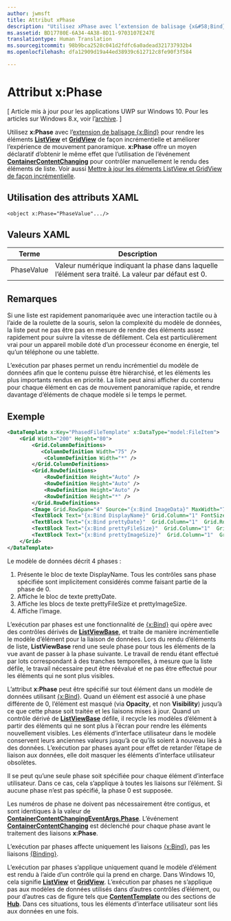 ```yaml
---
author: jwmsft
title: Attribut xPhase
description: "Utilisez xPhase avec l’extension de balisage {x&#58;Bind} pour rendre les éléments ListView et GridView de façon incrémentielle et améliorer l’expérience de mouvement panoramique."
ms.assetid: BD17780E-6A34-4A38-8D11-9703107E247E
translationtype: Human Translation
ms.sourcegitcommit: 98b9bca2528c041d2fdfc6a0adead321737932b4
ms.openlocfilehash: dfa12909d19a44ed38939c612712c8fe90f3f584

---
```


# Attribut x&#58;Phase

\[ Article mis à jour pour les applications UWP sur Windows 10. Pour les articles sur Windows 8.x, voir l’[archive](http://go.microsoft.com/fwlink/p/?linkid=619132). \]

Utilisez **x:Phase** avec l’[extension de balisage {x:Bind}](x-bind-markup-extension.md) pour rendre les éléments [**ListView**](https://msdn.microsoft.com/library/windows/apps/br242878) et [**GridView**](https://msdn.microsoft.com/library/windows/apps/br242705) de façon incrémentielle et améliorer l’expérience de mouvement panoramique. **x:Phase** offre un moyen déclaratif d’obtenir le même effet que l’utilisation de l’événement [**ContainerContentChanging**](https://msdn.microsoft.com/library/windows/apps/dn298914) pour contrôler manuellement le rendu des éléments de liste. Voir aussi [Mettre à jour les éléments ListView et GridView de façon incrémentielle](../debug-test-perf/optimize-gridview-and-listview.md#update-items-incrementally).

## Utilisation des attributs XAML


``` syntax
<object x:Phase="PhaseValue".../>
```

## Valeurs XAML


| Terme | Description |
|------|-------------|
| PhaseValue | Valeur numérique indiquant la phase dans laquelle l’élément sera traité. La valeur par défaut est 0. | 

## Remarques

Si une liste est rapidement panomariquée avec une interaction tactile ou à l’aide de la roulette de la souris, selon la complexité du modèle de données, la liste peut ne pas être pas en mesure de rendre des éléments assez rapidement pour suivre la vitesse de défilement. Cela est particulièrement vrai pour un appareil mobile doté d’un processeur économe en énergie, tel qu’un téléphone ou une tablette.

L’exécution par phases permet un rendu incrémentiel du modèle de données afin que le contenu puisse être hiérarchisé, et les éléments les plus importants rendus en priorité. La liste peut ainsi afficher du contenu pour chaque élément en cas de mouvement panoramique rapide, et rendre davantage d’éléments de chaque modèle si le temps le permet.

## Exemple

```xml
<DataTemplate x:Key="PhasedFileTemplate" x:DataType="model:FileItem">
    <Grid Width="200" Height="80">
        <Grid.ColumnDefinitions>
           <ColumnDefinition Width="75" />
            <ColumnDefinition Width="*" />
        </Grid.ColumnDefinitions>
        <Grid.RowDefinitions>
            <RowDefinition Height="Auto" />
            <RowDefinition Height="Auto" />
            <RowDefinition Height="Auto" />
            <RowDefinition Height="*" />
        </Grid.RowDefinitions>
        <Image Grid.RowSpan="4" Source="{x:Bind ImageData}" MaxWidth="70" MaxHeight="70" x:Phase="3"/>
        <TextBlock Text="{x:Bind DisplayName}" Grid.Column="1" FontSize="12"/>
        <TextBlock Text="{x:Bind prettyDate}"  Grid.Column="1"  Grid.Row="1" FontSize="12" x:Phase="1"/>
        <TextBlock Text="{x:Bind prettyFileSize}"  Grid.Column="1"  Grid.Row="2" FontSize="12" x:Phase="2"/>
        <TextBlock Text="{x:Bind prettyImageSize}"  Grid.Column="1"  Grid.Row="3" FontSize="12" x:Phase="2"/>
    </Grid>
</DataTemplate>
```

Le modèle de données décrit 4 phases :

1.  Présente le bloc de texte DisplayName. Tous les contrôles sans phase spécifiée sont implicitement considérés comme faisant partie de la phase de 0.
2.  Affiche le bloc de texte prettyDate.
3.  Affiche les blocs de texte prettyFileSize et prettyImageSize.
4.  Affiche l’image.

L’exécution par phases est une fonctionnalité de [{x:Bind}](x-bind-markup-extension.md) qui opère avec des contrôles dérivés de [**ListViewBase**](https://msdn.microsoft.com/library/windows/apps/br242879), et traite de manière incrémentielle le modèle d’élément pour la liaison de données. Lors du rendu d’éléments de liste, **ListViewBase** rend une seule phase pour tous les éléments de la vue avant de passer à la phase suivante. Le travail de rendu étant effectué par lots correspondant à des tranches temporelles, à mesure que la liste défile, le travail nécessaire peut être réévalué et ne pas être effectué pour les éléments qui ne sont plus visibles.

L’attribut **x:Phase** peut être spécifié sur tout élément dans un modèle de données utilisant [{x:Bind}](x-bind-markup-extension.md). Quand un élément est associé à une phase différente de 0, l’élément est masqué (via **Opacity**, et non **Visibility**) jusqu’à ce que cette phase soit traitée et les liaisons mises à jour. Quand un contrôle dérivé de [**ListViewBase**](https://msdn.microsoft.com/library/windows/apps/br242879) défile, il recycle les modèles d’élément à partir des éléments qui ne sont plus à l’écran pour rendre les éléments nouvellement visibles. Les éléments d’interface utilisateur dans le modèle conservent leurs anciennes valeurs jusqu’à ce qu’ils soient à nouveau liés à des données. L’exécution par phases ayant pour effet de retarder l’étape de liaison aux données, elle doit masquer les éléments d’interface utilisateur obsolètes.

Il se peut qu’une seule phase soit spécifiée pour chaque élément d’interface utilisateur. Dans ce cas, cela s’applique à toutes les liaisons sur l’élément. Si aucune phase n’est pas spécifié, la phase 0 est supposée.

Les numéros de phase ne doivent pas nécessairement être contigus, et sont identiques à la valeur de [**ContainerContentChangingEventArgs.Phase**](https://msdn.microsoft.com/library/windows/apps/dn298493). L’événement [**ContainerContentChanging**](https://msdn.microsoft.com/library/windows/apps/dn298914) est déclenché pour chaque phase avant le traitement des liaisons **x:Phase**.

L’exécution par phases affecte uniquement les liaisons [{x:Bind}](x-bind-markup-extension.md), pas les liaisons [{Binding}](binding-markup-extension.md).

L’exécution par phases s’applique uniquement quand le modèle d’élément est rendu à l’aide d’un contrôle qui la prend en charge. Dans Windows 10, cela signifie [**ListView**](https://msdn.microsoft.com/library/windows/apps/br242878) et [**GridView**](https://msdn.microsoft.com/library/windows/apps/br242705). L’exécution par phases ne s’applique pas aux modèles de données utilisés dans d’autres contrôles d’élément, ou pour d’autres cas de figure tels que [**ContentTemplate**](https://msdn.microsoft.com/library/windows/apps/br209369) ou des sections de [**Hub**](https://msdn.microsoft.com/library/windows/apps/dn251843). Dans ces situations, tous les éléments d’interface utilisateur sont liés aux données en une fois.




<!--HONumber=Jun16_HO4-->


